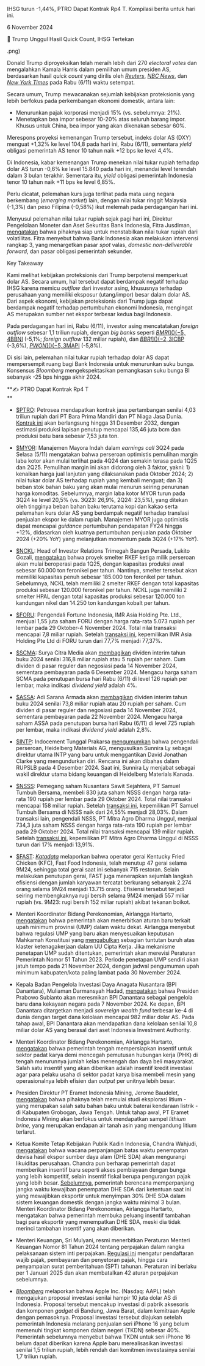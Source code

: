 IHSG turun -1,44%, PTRO Dapat Kontrak Rp4 T. Kompilasi berita untuk hari ini.

6 November 2024

🦅 Trump Unggul Hasil Quick Count, IHSG Tertekan

.png)

Donald Trump diproyeksikan telah meraih lebih dari 270 _electoral votes_ dan mengalahkan Kamala Harris dalam pemilihan umum presiden AS, berdasarkan hasil _quick count_ yang dirilis oleh _[Reuters](https://www.reuters.com/world/us/elections/)_, _[NBC News](https://www.nbcnews.com/politics/2024-elections/president-results)_, dan _[New York Times](https://www.nytimes.com/interactive/2024/11/05/us/elections/results-president.html)_ pada Rabu (6/11) waktu setempat.

Secara umum, Trump mewacanakan sejumlah kebijakan proteksionis yang lebih berfokus pada perkembangan ekonomi domestik, antara lain:

- Menurunkan pajak korporasi menjadi 15% (vs. sebelumnya: 21%).
- Menetapkan bea impor sebesar 10-20% atas seluruh barang impor. Khusus untuk China, bea impor yang akan dikenakan sebesar 60%.

Merespons proyeksi kemenangan Trump tersebut, indeks dolar AS (DXY) menguat +1,32% ke level 104,8 pada hari ini, Rabu (6/11), sementara _yield_ obligasi pemerintah AS tenor 10 tahun naik +12 bps ke level 4,4%.

Di Indonesia, kabar kemenangan Trump menekan nilai tukar rupiah terhadap dolar AS turun -0,6% ke level 15.840 pada hari ini, menandai level terendah dalam 3 bulan terakhir. Sementara itu, _yield_ obligasi pemerintah Indonesia tenor 10 tahun naik +11 bps ke level 6,85%.

Perlu dicatat, pelemahan kurs juga terlihat pada mata uang negara berkembang (_emerging market_) lain, dengan nilai tukar ringgit Malaysia (-1,3%) dan peso Filipina (-0,58%) ikut melemah pada perdagangan hari ini.

Menyusul pelemahan nilai tukar rupiah sejak pagi hari ini, Direktur Pengelolaan Moneter dan Aset Sekuritas Bank Indonesia, Fitra Jusdiman, [mengatakan](https://www.bloomberg.com/news/articles/2024-11-06/indonesia-ready-to-intervene-to-stabilize-rupiah-as-trump-leads) bahwa pihaknya siap untuk menstabilkan nilai tukar rupiah dari volatilitas. Fitra menyebut bahwa Bank Indonesia akan melakukan intervensi rangkap 3, yang menargetkan pasar _spot_ valas, _domestic non-deliverable forward_, dan pasar obligasi pemerintah sekunder.

Key Takeaway

Kami melihat kebijakan proteksionis dari Trump berpotensi memperkuat dolar AS. Secara umum, hal tersebut dapat berdampak negatif terhadap IHSG karena memicu _outflow_ dari investor asing, khususnya terhadap perusahaan yang memiliki eksposur (utang/impor) besar dalam dolar AS. Dari aspek ekonomi, kebijakan proteksionis dari Trump juga dapat berdampak negatif terhadap pertumbuhan ekonomi Indonesia, mengingat AS merupakan sumber net ekspor terbesar kedua bagi Indonesia.

Pada perdagangan hari ini, Rabu (6/11), investor asing mencatatakan _foreign outflow_ sebesar 1,1 triliun rupiah, dengan _big banks_ seperti [$BMRI]() (-5,4%; _foreign outflow_ 583 miliar rupiah), [$BBNI]() (-5,1%; _foreign outflow_ 132 miliar rupiah), dan [$BBRI]() (-2,3%; _foreign outflow_ 480 miliar rupiah) mengalami penurunan signifikan. Sementara itu, beberapa emiten dengan utang/impor dolar AS yang besar juga mengalami penurunan, seperti [$ICBP]() (-3,6%), [$PWON]() (-5,3%), dan [$MAPI]() (-5,8%).

Di sisi lain, pelemahan nilai tukar rupiah terhadap dolar AS dapat mempersempit ruang bagi Bank Indonesia untuk menurunkan suku bunga. Konsensus _Bloomberg_ mengekspektasikan pemangkasan suku bunga BI sebanyak -25 bps hingga akhir 2024.

**✍️ PTRO Dapat Kontrak Rp4 T  
**

- [$PTRO](): Petrosea mendapatkan kontrak jasa pertambangan senilai 4,03 triliun rupiah dari PT Bara Prima Mandiri dan PT Niaga Jasa Dunia. [Kontrak ini](https://www.idx.co.id/StaticData/NewsAndAnnouncement/ANNOUNCEMENTSTOCK/From_EREP/202411/1247e870b4_0e5d8e3257.pdf) akan berlangsung hingga 31 Desember 2032, dengan estimasi produksi lapisan penutup mencapai 135,46 juta bcm dan produksi batu bara sebesar 7,53 juta ton.
- [$MYOR](): Manajemen Mayora Indah dalam _earnings call_ 3Q24 pada Selasa (5/11) mengatakan bahwa perseroan optimistis pemulihan margin laba kotor akan mulai terlihat pada 4Q24 dan semakin terasa pada 1Q25 dan 2Q25. Pemulihan margin ini akan didorong oleh 3 faktor, yakni: 1) kenaikan harga jual lanjutan yang dilaksanakan pada Oktober 2024; 2) nilai tukar dolar AS terhadap rupiah yang kembali menguat; dan 3) beban stok bahan baku yang akan mulai menurun seiring penurunan harga komoditas. Sebelumnya, margin laba kotor MYOR turun pada 3Q24 ke level 20,5% (vs. 3Q23: 26,9%, 2Q24: 23,5%), yang ditekan oleh tingginya beban bahan baku terutama kopi dan kakao serta pelemahan kurs dolar AS yang berdampak negatif terhadap translasi penjualan ekspor ke dalam rupiah. Manajemen MYOR juga optimistis dapat mencapai _guidance_ pertumbuhan pendapatan FY24 hingga +12%, didasarkan oleh kuatnya pertumbuhan penjualan pada Oktober 2024 (+20% YoY) yang melanjutkan momentum pada 3Q24 (+17% YoY).
- [$NCKL](): Head of Investor Relations Trimegah Bangun Persada, Lukito Gozali, [mengatakan](https://epaper.kontan.co.id/mobile/harian/2024/11/06) bahwa proyek smelter RKEF ketiga milik perseroan akan mulai beroperasi pada 1Q25, dengan kapasitas produksi awal sebesar 60.000 ton feronikel per tahun. Nantinya, smelter tersebut akan memiliki kapasitas penuh sebesar 185.000 ton feronikel per tahun. Sebelumnya, NCKL telah memiliki 2 smelter RKEF dengan total kapasitas produksi sebesar 120.000 feronikel per tahun. NCKL juga memiliki 2 smelter HPAL dengan total kapasitas produksi sebesar 120.000 ton kandungan nikel dan 14.250 ton kandungan kobalt per tahun.
- [$FORU](): Pengendali Fortune Indonesia, IMR Asia Holding Pte. Ltd., menjual 1,55 juta saham FORU dengan harga rata-rata 5.073 rupiah per lembar pada 29 Oktober-4 November 2024. Total nilai transaksi mencapai 7,8 miliar rupiah. Setelah [transaksi ini](https://www.idx.co.id/StaticData/NewsAndAnnouncement/ANNOUNCEMENTSTOCK/From_EREP/202411/21eafea873_545e196462.pdf), kepemilikan IMR Asia Holding Pte Ltd di FORU turun dari 77,7% menjadi 77,37%.
- [$SCMA](): Surya Citra Media akan [membagikan](https://www.idx.co.id/StaticData/NewsAndAnnouncement/ANNOUNCEMENTSTOCK/From_EREP/202411/2c2f7fa826_61aa67aebf.pdf) dividen interim tahun buku 2024 senilai 316,8 miliar rupiah atau 5 rupiah per saham. Cum dividen di pasar reguler dan negosiasi pada 14 November 2024, sementara pembayaran pada 6 Desember 2024. Mengacu harga saham SCMA pada penutupan bursa hari Rabu (6/11) di level 126 rupiah per lembar, maka indikasi _dividend yield_ adalah 4%.

  []()

- [$ASSA](): Adi Sarana Armada akan [membagikan](https://www.idx.co.id/StaticData/NewsAndAnnouncement/ANNOUNCEMENTSTOCK/From_EREP/202411/a6973ab6c5_41d4c19a29.pdf) dividen interim tahun buku 2024 senilai 73,8 miliar rupiah atau 20 rupiah per saham. Cum dividen di pasar reguler dan negosiasi pada 14 November 2024, sementara pembayaran pada 22 November 2024. Mengacu harga saham ASSA pada penutupan bursa hari Rabu (6/11) di level 725 rupiah per lembar, maka indikasi _dividend yield_ adalah 2,8%.
- [$INTP](https://emailer.stockbit.com/t/c/a05e9b7f-6ce6-4bcb-b722-1699ef5d50d4/018c905c-b4c9-47d2-4402-b795e6644c8b): Indocement Tunggal Prakarsa [mengumumkan](https://emailer.stockbit.com/t/c/ad99022d-5cd3-4517-a960-b292f5442dab/018c905c-b4c9-47d2-4402-b795e6644c8b) bahwa pengendali perseroan, Heidelberg Materials AG, mengusulkan Sunnira Ly sebagai direktur utama INTP yang baru untuk menggantikan David Jonathan Clarke yang mengundurkan diri. Rencana ini akan dibahas dalam RUPSLB pada 4 Desember 2024. Saat ini, Sunnira Ly menjabat sebagai wakil direktur utama bidang keuangan di Heidelberg Materials Kanada.
- [$NSSS](https://emailer.stockbit.com/t/c/e92adeda-d4af-46e9-be8f-2bf099ee202c/018c905c-b4c9-47d2-4402-b795e6644c8b): Pemegang saham Nusantara Sawit Sejahtera, PT Samuel Tumbuh Bersama, membeli 830 juta saham NSSS dengan harga rata-rata 190 rupiah per lembar pada 29 Oktober 2024. Total nilai transaksi mencapai 158 miliar rupiah. Setelah [transaksi ini](https://emailer.stockbit.com/t/c/d09077b6-8654-4563-a20f-45286d0ad76e/018c905c-b4c9-47d2-4402-b795e6644c8b), kepemilikan PT Samuel Tumbuh Bersama di NSSS naik dari 24,55% menjadi 28,03%. Dalam transaksi lain, pengendali NSSS, PT Mitra Agro Dharma Unggul, menjual 734,3 juta saham NSSS dengan harga rata-rata 190 rupiah per lembar pada 29 Oktober 2024. Total nilai transaksi mencapai 139 miliar rupiah. Setelah [transaksi ini](https://emailer.stockbit.com/t/c/8f2916fb-4100-4d3a-bded-dbe5719dd122/018c905c-b4c9-47d2-4402-b795e6644c8b), kepemilikan PT Mitra Agro Dharma Unggul di NSSS turun dari 17% menjadi 13,91%.
- [$FAST](https://emailer.stockbit.com/t/c/44705beb-fae6-4aa6-b970-0021d718d772/018c905c-b4c9-47d2-4402-b795e6644c8b): _[Katadata](https://emailer.stockbit.com/t/c/13e93ba7-e66a-4a54-84ac-802d5e4d73df/018c905c-b4c9-47d2-4402-b795e6644c8b)_ melaporkan bahwa operator gerai Kentucky Fried Chicken (KFC), Fast Food Indonesia, telah menutup 47 gerai selama 9M24, sehingga total gerai saat ini sebanyak 715 restoran. Selain melakukan penutupan gerai, FAST juga menerapkan sejumlah langkah efisiensi dengan jumlah karyawan tercatat berkurang sebanyak 2.274 orang selama 9M24 menjadi 13.715 orang. Efisiensi tersebut terjadi seiring membengkaknya rugi bersih selama 9M24 menjadi 557 miliar rupiah (vs. 9M23: rugi bersih 152 miliar rupiah) akibat tekanan boikot.

- Menteri Koordinator Bidang Perekonomian, Airlangga Hartarto, [mengatakan](https://emailer.stockbit.com/t/c/b3e04be8-d7e9-4c1f-a27d-f8ae96149b0f/018c905c-b4c9-47d2-4402-b795e6644c8b) bahwa pemerintah akan menerbitkan aturan baru terkait upah minimum provinsi (UMP) dalam waktu dekat. Airlangga menyebut bahwa regulasi UMP yang baru akan menyesuaikan keputusan Mahkamah Konstitusi yang [mengabulkan](https://emailer.stockbit.com/t/c/98f12d98-dd0b-4635-b440-e86cb66a9366/018c905c-b4c9-47d2-4402-b795e6644c8b) sebagian tuntutan buruh atas klaster ketenagakerjaan dalam UU Cipta Kerja. Jika mekanisme penetapan UMP sudah ditentukan, pemerintah akan merevisi Peraturan Pemerintah Nomor 51 Tahun 2023. Periode penetapan UMP sendiri akan jatuh tempo pada 21 November 2024, dengan jadwal pengumuman upah minimum kabupaten/kota paling lambat pada 30 November 2024.
- Kepala Badan Pengelola Investasi Daya Anagata Nusantara (BPI Danantara), Muliaman Darmansyah Hadad, [mengatakan](https://emailer.stockbit.com/t/c/89fcd0d3-ac5a-413b-abef-8becde96bd6c/018c905c-b4c9-47d2-4402-b795e6644c8b) bahwa Presiden Prabowo Subianto akan meresmikan BPI Danantara sebagai pengelola baru dana kekayaan negara pada 7 November 2024. Ke depan, BPI Danantara ditargetkan menjadi _sovereign wealth fund_ terbesar ke-4 di dunia dengan target dana kelolaan mencapai 982 miliar dolar AS. Pada tahap awal, BPI Danantara akan mendapatkan dana kelolaan senilai 10,8 miliar dolar AS yang berasal dari aset Indonesia Investment Authority.
- Menteri Koordinator Bidang Perekonomian, Airlangga Hartarto, [mengatakan](https://emailer.stockbit.com/t/c/53a17fa4-6cf1-4b29-8123-88443d9cf812/018c905c-b4c9-47d2-4402-b795e6644c8b) bahwa pemerintah tengah mempersiapkan insentif untuk sektor padat karya demi mencegah pemutusan hubungan kerja (PHK) di tengah menurunnya jumlah kelas menengah dan daya beli masyarakat. Salah satu insentif yang akan diberikan adalah insentif kredit investasi agar para pelaku usaha di sektor padat karya bisa membeli mesin yang operasionalnya lebih efisien dan _output_ per unitnya lebih besar.
- Presiden Direktur PT Eramet Indonesia Mining, Jerome Baudelet, [mengatakan](https://emailer.stockbit.com/t/c/0392759a-fc1e-492c-ad82-3d4ae67256de/018c905c-b4c9-47d2-4402-b795e6644c8b) bahwa pihaknya telah memulai studi eksplorasi litium - yang merupakan salah satu bahan baku untuk baterai kendaraan listrik - di Kabupaten Grobogan, Jawa Tengah. Untuk tahap awal, PT Eramet Indonesia Mining akan berfokus untuk mendapatkan sampel _lithium brine_, yang merupakan endapan air tanah asin yang mengandung litium terlarut.
- Ketua Komite Tetap Kebijakan Publik Kadin Indonesia, Chandra Wahjudi, [mengatakan](https://nasional.kontan.co.id/news/penempatan-dhe-akan-diperpanjang-kadin-akan-mengurangi-likuiditas-perusahaan) bahwa wacana perpanjangan batas waktu penempatan devisa hasil ekspor sumber daya alam (DHE SDA) akan mengurangi likuiditas perusahaan. Chandra pun berharap pemerintah dapat memberikan insentif baru seperti akses pembiayaan dengan bunga yang lebih kompetitif, selain insentif fiskal berupa pengurangan pajak yang lebih besar. [Sebelumnya](https://emailer.stockbit.com/t/c/779dfd14-05d5-465d-999c-3bce2cebde7e/018c905c-b4c9-47d2-4402-b795e6644c8b), pemerintah berencana memperpanjang jangka waktu kewajiban penempatan DHE SDA dari ketentuan saat ini yang mewajibkan eksportir untuk menyimpan 30% DHE SDA dalam sistem keuangan domestik dengan jangka waktu minimal 3 bulan. Menteri Koordinator Bidang Perekonomian, Airlangga Hartarto, mengatakan bahwa pemerintah membuka peluang insentif tambahan bagi para eksportir yang menempatkan DHE SDA, meski dia tidak merinci tambahan insentif yang akan diberikan.
- Menteri Keuangan, Sri Mulyani, resmi menerbitkan Peraturan Menteri Keuangan Nomor 81 Tahun 2024 tentang perpajakan dalam rangka pelaksanaan sistem inti perpajakan. [Regulasi ini](https://emailer.stockbit.com/t/c/0c013457-36b3-477c-b5ca-0c928db7c38d/018c905c-b4c9-47d2-4402-b795e6644c8b) mengatur pendaftaran wajib pajak, pembayaran dan penyetoran pajak, hingga cara penyampaian surat pemberitahuan (SPT) tahunan. Peraturan ini berlaku per 1 Januari 2025 dan akan membatalkan 42 aturan perpajakan sebelumnya.
- _[Bloomberg](https://emailer.stockbit.com/t/c/f539a497-a989-4c93-86ef-67313d65ce4c/018c905c-b4c9-47d2-4402-b795e6644c8b)_ melaporkan bahwa Apple Inc. (Nasdaq: AAPL) telah mengajukan proposal investasi senilai hampir 10 juta dolar AS di Indonesia. Proposal tersebut mencakup investasi di pabrik aksesoris dan komponen _gadget_ di Bandung, Jawa Barat, dalam kemitraan Apple dengan pemasoknya. Proposal investasi tersebut diajukan setelah pemerintah Indonesia melarang penjualan seri iPhone 16 yang belum memenuhi tingkat komponen dalam negeri (TKDN) sebesar 40%. Pemerintah sebelumnya menyebut bahwa TKDN untuk seri iPhone 16 belum dapat diberikan karena Apple baru merealisasikan investasi senilai 1,5 triliun rupiah, lebih rendah dari komitmen investasinya senilai 1,7 triliun rupiah.
